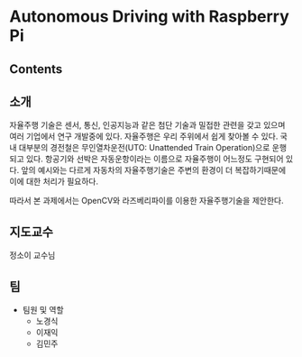 # Autonomous Driving with Raspberry Pi

## Contents

## 소개
자율주행 기술은 센서, 통신, 인공지능과 같은 첨단 기술과 밀접한 관련을 갖고 있으며 여러 기업에서 연구 개발중에 있다.
자율주행은 우리 주위에서 쉽게 찾아볼 수 있다.
국내 대부분의 경전철은 무인열차운전(UTO: Unattended Train Operation)으로 운행되고 있다.
항공기와 선박은 자동운항이라는 이름으로 자율주행이 어느정도 구현되어 있다.
앞의 예시와는 다르게 자동차의 자율주행기술은 주변의 환경이 더 복잡하기때문에 이에 대한 처리가 필요하다.

따라서 본 과제에서는 OpenCV와 라즈베리파이를 이용한 자율주행기술을 제안한다.

## 지도교수
정소이 교수님

## 팀
- 팀원 및 역할 
  - 노경식
  - 이재익
  - 김민주
